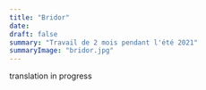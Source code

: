 ```yaml
---
title: "Bridor"
date: 
draft: false
summary: "Travail de 2 mois pendant l'été 2021"
summaryImage: "bridor.jpg"
---
```


translation in progress
